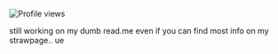 ![Profile views](https://visitor-badge.laobi.icu/badge?page_id=username.username)

still working on my dumb read.me even if you can find most info on my strawpage.. ue
